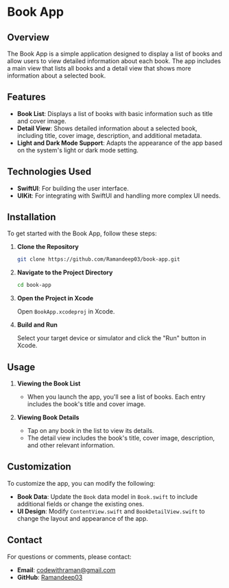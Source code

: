 # Book App

## Overview

The Book App is a simple application designed to display a list of books and allow users to view detailed information about each book. The app includes a main view that lists all books and a detail view that shows more information about a selected book.

## Features

- **Book List**: Displays a list of books with basic information such as title and cover image.
- **Detail View**: Shows detailed information about a selected book, including title, cover image, description, and additional metadata.
- **Light and Dark Mode Support**: Adapts the appearance of the app based on the system's light or dark mode setting.

## Technologies Used

- **SwiftUI**: For building the user interface.
- **UIKit**: For integrating with SwiftUI and handling more complex UI needs.

## Installation

To get started with the Book App, follow these steps:

1. **Clone the Repository**

    ```bash
    git clone https://github.com/Ramandeep03/book-app.git
    ```

2. **Navigate to the Project Directory**

    ```bash
    cd book-app
    ```

3. **Open the Project in Xcode**

    Open `BookApp.xcodeproj` in Xcode.

4. **Build and Run**

    Select your target device or simulator and click the "Run" button in Xcode.

## Usage

1. **Viewing the Book List**

    - When you launch the app, you'll see a list of books. Each entry includes the book's title and cover image.

2. **Viewing Book Details**

    - Tap on any book in the list to view its details.
    - The detail view includes the book's title, cover image, description, and other relevant information.

## Customization

To customize the app, you can modify the following:

- **Book Data**: Update the `Book` data model in `Book.swift` to include additional fields or change the existing ones.
- **UI Design**: Modify `ContentView.swift` and `BookDetailView.swift` to change the layout and appearance of the app.


## Contact

For questions or comments, please contact:

- **Email**: codewithraman@gmail.com
- **GitHub**: [Ramandeep03](https://github.com/Ramandeep03)
